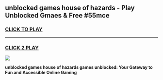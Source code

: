 
## unblocked games house of hazards - Play Unblocked Gmaes & Free #55mce
<h3>
<a href="https://premium.freeplayer.one?title=unblocked_games_house_of_hazards&ref=03M">CLICK TO PLAY</a></h3>
<hr>

<h3>
<a href="https://premium.freeplayer.one?title=unblocked_games_house_of_hazards&ref=03M">CLICK 2 PLAY</a>
  
</h3>

<a href="https://premium.freeplayer.one?title=unblocked_games_house_of_hazards&ref=03M"><img src="https://clearcache.store/games.png"></a>


**unblocked games house of hazards games unblocked: Your Gateway to Fun and Accessible Online Gaming**
